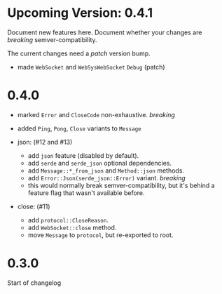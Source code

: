 # Upcoming Version: 0.4.1

Document new features here. Document whether your changes are *breaking* semver-compatibility.

The current changes need a *patch* version bump.

- made `WebSocket` and `WebSysWebSocket` `Debug` (patch)

# 0.4.0

- marked `Error` and `CloseCode` non-exhaustive. *breaking*
- added `Ping`, `Pong`, `Close` variants to `Message`

- json: (#12 and #13)
  - add `json` feature (disabled by default).
  - add `serde` and `serde_json` optional dependencies.
  - add `Message::*_from_json` and `Method::json` methods.
  - add `Error::Json(serde_json::Error)` variant. *breaking*
   - this would normally break semver-compatibility, but it's behind a feature flag that wasn't available before. 

- close: (#11)
  - add `protocol::CloseReason`.
  - add `WebSocket::close` method.
  - move `Message` to `protocol`, but re-exported to root.

# 0.3.0

Start of changelog
